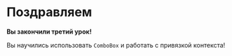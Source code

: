 ﻿Поздравляем
===========
**Вы закончили третий урок!**

Вы научились использовать `ComboBox` и работать с привязкой контекста!
